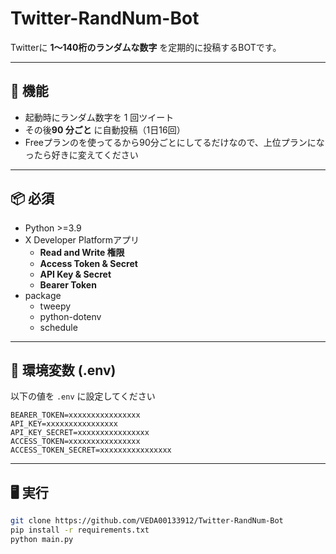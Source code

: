 # Twitter-RandNum-Bot
Twitterに **1〜140桁のランダムな数字** を定期的に投稿するBOTです。  

---

## 🚀 機能
- 起動時にランダム数字を 1 回ツイート
- その後**90 分ごと** に自動投稿（1日16回）
- Freeプランのを使ってるから90分ごとにしてるだけなので、上位プランになったら好きに変えてください

---

## 📦 必須
- Python >=3.9
- X Developer Platformアプリ
  - **Read and Write 権限**
  - **Access Token & Secret**
  - **API Key & Secret**
  - **Bearer Token**
- package
  - tweepy
  - python-dotenv
  - schedule


---

## 🔑 環境変数 (.env)
以下の値を `.env` に設定してください
```
BEARER_TOKEN=xxxxxxxxxxxxxxxx
API_KEY=xxxxxxxxxxxxxxxx
API_KEY_SECRET=xxxxxxxxxxxxxxxx
ACCESS_TOKEN=xxxxxxxxxxxxxxxx
ACCESS_TOKEN_SECRET=xxxxxxxxxxxxxxxx
```

---

## 🖥️ 実行

```bash
git clone https://github.com/VEDA00133912/Twitter-RandNum-Bot
pip install -r requirements.txt
python main.py
```

